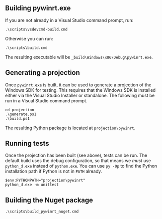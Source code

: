 

## Building pywinrt.exe

If you are not already in a Visual Studio command prompt, run:

    .\scripts\vsdevcmd-build.cmd

Otherwise you can run:

    .\scripts\build.cmd

The resulting executable will be `_build\Windows\x86\Debug\pywinrt.exe`.


## Generating a projection

Once `pywinrt.exe` is built, it can be used to generate a projection of the
Windows SDK for testing. This requires that the Windows SDK is installed either
via the Visual Studio Installer or standalone. The following must be run in
a Visual Studio command prompt.

    cd projection
    .\generate.ps1
    .\build.ps1

The resulting Python package is located at `projection\pywinrt`.

## Running tests

Once the projection has been built (see above), tests can be run. The default
build uses the debug configuration, so that means we _must_ use `python_d.exe`
instead of `python.exe`. You can use `py -0p` to find the Python installation
path if Python is not in `PATH` already.

    $env:PYTHONPATH="projection\pywinrt"
    python_d.exe -m unittest

## Building the Nuget package

    .\scripts\build_pywinrt_nuget.cmd
